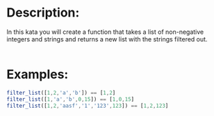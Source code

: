 # Description:
In this kata you will create a function that takes a list of non-negative integers and strings and returns a new list with the strings filtered out.
<br><br>

# Examples:
```javascript 
filter_list([1,2,'a','b']) == [1,2]
filter_list([1,'a','b',0,15]) == [1,0,15]
filter_list([1,2,'aasf','1','123',123]) == [1,2,123]
```